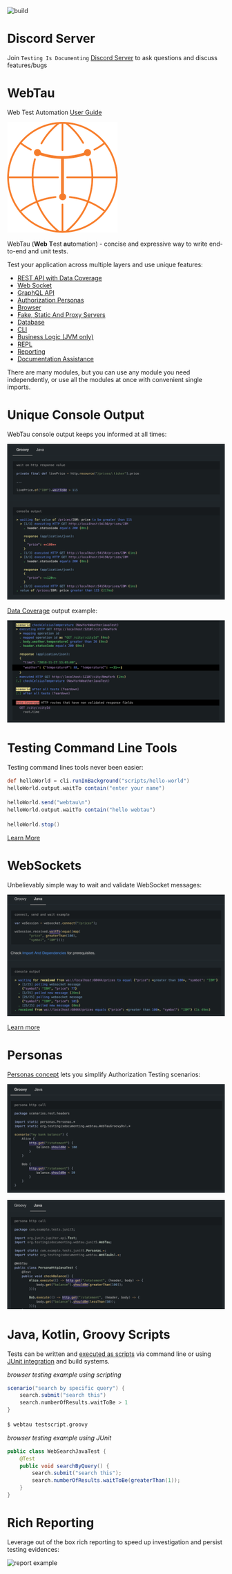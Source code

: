 ![build](https://github.com/testingisdocumenting/webtau/workflows/Build%20webtau/badge.svg)

# Discord Server

Join `Testing Is Documenting` [Discord Server](https://discord.gg/aEHbzXTX6N) to ask questions and discuss features/bugs

# WebTau

Web Test Automation [User Guide](https://testingisdocumenting.org/webtau/)

![logo](webtau-docs/znai/webtau-logo.png)

WebTau (**Web** **T**est **au**tomation) - concise and expressive way to write end-to-end and unit tests.

Test your application across multiple layers and use unique features:
* [REST API with Data Coverage](https://testingisdocumenting.org/webtau/getting-started/what-is-this/#rest-api)
* [Web Socket](https://testingisdocumenting.org/webtau/getting-started/what-is-this/#websocket)
* [GraphQL API](https://testingisdocumenting.org/webtau/getting-started/what-is-this/#graphql-api)
* [Authorization Personas](https://testingisdocumenting.org/webtau/getting-started/what-is-this/#persona)
* [Browser](https://testingisdocumenting.org/webtau/getting-started/what-is-this/#browser)
* [Fake, Static And Proxy Servers](https://testingisdocumenting.org/webtau/getting-started/what-is-this/#fake-static-and-proxy-servers)
* [Database](https://testingisdocumenting.org/webtau/getting-started/what-is-this/#database)
* [CLI](https://testingisdocumenting.org/webtau/getting-started/what-is-this/#cli)
* [Business Logic (JVM only)](https://testingisdocumenting.org/webtau/getting-started/what-is-this/#business-logic-jvm)
* [REPL](https://testingisdocumenting.org/webtau/getting-started/what-is-this/#repl)
* [Reporting](https://testingisdocumenting.org/webtau/getting-started/what-is-this/#reporting)
* [Documentation Assistance](https://testingisdocumenting.org/webtau/getting-started/what-is-this/#documentation-assistance)

There are many modules, but you can use any module you need independently, or use all the modules at once with convenient single imports.

# Unique Console Output 

WebTau console output keeps you informed at all times:

![image of http resource code and its output](webtau-docs/readme/live-price-http.png)

[Data Coverage](https://testingisdocumenting.org/webtau/HTTP/data-coverage) output example:

![image of http data coverage](webtau-docs/readme/http-data-coverage.png)

# Testing Command Line Tools 

Testing command lines tools never been easier:

```groovy
def helloWorld = cli.runInBackground("scripts/hello-world")
helloWorld.output.waitTo contain("enter your name")

helloWorld.send("webtau\n")
helloWorld.output.waitTo contain("hello webtau")

helloWorld.stop()
```

[Learn More](https://testingisdocumenting.org/webtau/cli/foreground-command)

# WebSockets

Unbelievably simple way to wait and validate WebSocket messages:

![image of websocket test code](webtau-docs/readme/websocket-output.png)

[Learn more](https://testingisdocumenting.org/webtau/web-socket/received-messages)
 
# Personas

[Personas concept](https://testingisdocumenting.org/webtau/persona/introduction) lets you simplify Authorization Testing scenarios:

![image of http persona groovy](webtau-docs/readme/http-persona-groovy.png)

![image of http persona java](webtau-docs/readme/http-persona-java.png)

# Java, Kotlin, Groovy Scripts

Tests can be written and [executed as scripts](https://testingisdocumenting.org/webtau/groovy-standalone-runner/introduction) via command line or using [JUnit integration](https://testingisdocumenting.org/webtau/junit5/getting-started) and build systems.

*browser testing example using scripting*
```groovy
scenario("search by specific query") {
    search.submit("search this")
    search.numberOfResults.waitToBe > 1
}

$ webtau testscript.groovy
```

*browser testing example using JUnit*
```java
public class WebSearchJavaTest {
    @Test
    public void searchByQuery() {
        search.submit("search this");
        search.numberOfResults.waitToBe(greaterThan(1));
    }
}
```

# Rich Reporting

Leverage out of the box rich reporting to speed up investigation and persist testing evidences:

![report example](https://testingisdocumenting.org/webtau/doc-artifacts/reports/report-crud-separated-http-calls.png)
